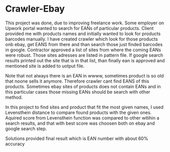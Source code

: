 # Crawler-Ebay

This project was done, due to improving freelance work. Some employer on Upwork portal wanted to search for EANs of particular products. 
Client provided me with products names and initially wanted to look for products barcodes manually. I have created crawler which look for 
those products onb ebay, get EANS from there and than search those just finded barcodes in google.
Contractor approved a list of sites from where the coming EANs were robust. Those sites adresses are listed in pattern file.
If google search results printed out the site that is in that list, than finally ean is approved and mentioned site is added to uotput
file.

Note that not always there is an EAN in wwww, sometimes product is so old that noone sells it anymore. Therefore crawler cant find 
EANS of this products. Sometimes ebay sites of products does not contain EANs and in this particular cases those missing EANs should
be search with other method.

In this project to find sites and product that fit the most given names, I used Levensthein distance to compare found products with the 
given ones. Aquired score from Levensthein function was compared to other witihin a search results, and that with best score was choosen
both on ebay and google search step.

Solutions provided final result which is EAN number with about 60% accuracy


